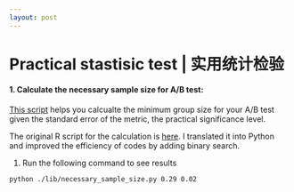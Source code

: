 ```yaml
---
layout: post
---
```


# Practical stastisic test | 实用统计检验


#### 1.	Calculate the necessary sample size for A/B test:

[This script](./lib/necessary_sample_size.py) helps you calcualte the minimum group size for your A/B test given the standard error of the metric, the practical significance level.  

The original R script for the calculation is [here](http://video.udacity-data.com.s3.amazonaws.com/topher/2016/December/5845e980_empirical-sizing/empirical-sizing.r). I translated it into Python and improved the efficiency of codes by adding binary search.  

1. Run the following command to see results
```bash
python ./lib/necessary_sample_size.py 0.29 0.02
```

